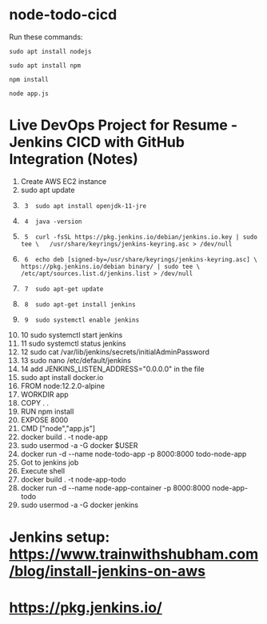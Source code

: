 # node-todo-cicd

Run these commands:


`sudo apt install nodejs`


`sudo apt install npm`


`npm install`
 
`node app.js`



# Live DevOps Project for Resume - Jenkins CICD with GitHub Integration (Notes)
 
1)	Create AWS EC2 instance
2)	sudo apt update
3)	    3  sudo apt install openjdk-11-jre
4)	    4  java -version
5)	    5  curl -fsSL https://pkg.jenkins.io/debian/jenkins.io.key | sudo tee \   /usr/share/keyrings/jenkins-keyring.asc > /dev/null 
6)	    6  echo deb [signed-by=/usr/share/keyrings/jenkins-keyring.asc] \   https://pkg.jenkins.io/debian binary/ | sudo tee \   /etc/apt/sources.list.d/jenkins.list > /dev/null
7)	    7  sudo apt-get update 
8)	    8  sudo apt-get install jenkins
9)	    9  sudo systemctl enable jenkins
10)	   10  sudo systemctl start jenkins
11)	   11  sudo systemctl status jenkins
12)	   12  sudo cat /var/lib/jenkins/secrets/initialAdminPassword
13)	   13  sudo nano /etc/default/jenkins 
14)	   14  add JENKINS_LISTEN_ADDRESS="0.0.0.0" in the file
15)	sudo apt install docker.io
16)	FROM node:12.2.0-alpine
17)	WORKDIR app
18)	COPY . .
19)	RUN npm install
20)	EXPOSE 8000
21)	CMD ["node","app.js"]
22)	docker build . -t node-app
23)	sudo usermod -a -G docker $USER
24)	docker run -d --name node-todo-app -p 8000:8000 todo-node-app
25)	Got to jenkins job
26)	Execute shell 
27)	docker build . -t node-app-todo
28)	docker run -d --name node-app-container -p 8000:8000 node-app-todo
29)	sudo usermod -a -G docker jenkins



#	Jenkins setup: https://www.trainwithshubham.com/blog/install-jenkins-on-aws

#	https://pkg.jenkins.io/






